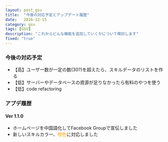 ```yaml
---
layout: post_gsv
title:  "今後の対応予定とアップデート履歴"
date:   2016-12-15
category: gsv
tags: [GSV]
description: "これからどんな機能を追加していくかについて検討します"
fixed: "true"
---
```

### 今後の対応予定
* 【高】ユーザー数が一定の数(30?)を超えたら、スキルデータのリストを作る
* 【低】サーバーやデータベースの資源が足りなかったら有料のやつを使う
* 【低】code refactoring

### アプデ履歴

#### Ver 1.1.0
* ホームページを中国語化してFacebook Groupで宣伝しました
* 新しいスキルカラー、<font color="orange">橙色</font>に対応しました